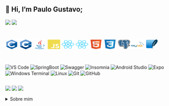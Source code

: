 ## 👋 Hi, I’m Paulo Gustavo;
 
<img height=150 align="center" src="https://github-readme-stats.vercel.app/api?username=paulotuler001&show_icons=false&hide=contribs,prs&layout=compact&cache_seconds=86400&theme=dracula"> <img height=150 align="center" src="https://github-readme-stats.vercel.app/api/top-langs/?username=paulotuler001&layout=compact&theme=dracula">


##

<div style="display: inline_block"><br>
  <img align="center" alt="C" height="30" width="40" src="https://github.com/devicons/devicon/blob/master/icons/c/c-original.svg">
  <img align="center" alt="C++" height="30" width="40" src="https://github.com/devicons/devicon/blob/master/icons/cplusplus/cplusplus-original.svg">
  <img align="center" alt="Java" height="30" width="40" src="https://github.com/devicons/devicon/blob/master/icons/java/java-original.svg">
  <img align="center" alt="JavaScript" height="30" width="40" src="https://raw.githubusercontent.com/devicons/devicon/master/icons/javascript/javascript-plain.svg">
  <img align="center" alt="React" height="30" width="40" src="https://raw.githubusercontent.com/devicons/devicon/master/icons/react/react-original.svg">
  <img align="center" alt="React Native" height="30" width="40" src="https://raw.githubusercontent.com/devicons/devicon/master/icons/react/react-original.svg">
  <img align="center" alt="HTML" height="30" width="40" src="https://raw.githubusercontent.com/devicons/devicon/master/icons/html5/html5-original.svg">
  <img align="center" alt="CSS" height="30" width="40" src="https://raw.githubusercontent.com/devicons/devicon/master/icons/css3/css3-original.svg">
  <img align="center" alt="PostgreSQL" height="30" width="40" src="https://github.com/devicons/devicon/blob/master/icons/postgresql/postgresql-original.svg">
  <img align="center" alt="MySQL" height="30" width="40" src="https://github.com/devicons/devicon/blob/master/icons/mysql/mysql-original-wordmark.svg">
  <img align="center" alt="SQLite" height="30" width="40" src="https://github.com/devicons/devicon/blob/master/icons/sqlite/sqlite-original.svg">
</div>

##

<div style="display: inline_block"><br>
  <img align="center" alt="VS Code"  src="https://img.shields.io/badge/VSCode-0078D4?style=for-the-badge&logo=visual%20studio%20code&logoColor=white">
  <img align="center" alt="SpringBoot"  src="https://img.shields.io/badge/Spring-6DB33F?style=for-the-badge&logo=spring&logoColor=white">
  <img align="center" alt="Swagger"  src="https://img.shields.io/badge/Swagger-85EA2D?style=for-the-badge&logo=Swagger&logoColor=white">
  <img align="center" alt="Insomnia" src="https://img.shields.io/badge/Insomnia-5849be?style=for-the-badge&logo=Insomnia&logoColor=white">
  <img align="center" alt="Android Studio"  src="https://img.shields.io/badge/Android_Studio-3DDC84?style=for-the-badge&logo=android-studio&logoColor=white">
  <img align="center" alt="Expo"  src="https://img.shields.io/badge/Expo-1B1F23?style=for-the-badge&logo=expo&logoColor=white">
  <img align="center" alt="Windows Terminal"  src="https://img.shields.io/badge/windows%20terminal-4D4D4D?style=for-the-badge&logo=windows%20terminal&logoColor=white">
  <img align="center" alt="Linux"  src="https://img.shields.io/badge/Linux-FCC624?style=for-the-badge&logo=linux&logoColor=black">
  <img align="center" alt="Git"  src="https://img.shields.io/badge/GIT-E44C30?style=for-the-badge&logo=git&logoColor=white">
  <img align="center" alt="GitHub"  src="https://img.shields.io/badge/GitHub-100000?style=for-the-badge&logo=github&logoColor=white">
</div>

##
<a href="https://www.linkedin.com/in/paulo-gustavo-carvalho-tuler-162895197/" target="_blank"><img src="https://img.shields.io/badge/linkedin-%230077B5.svg?style=for-the-badge&logo=linkedin&logoColor=white"></a>
<a href="https://instagram.com/carvalhotuler" target="_blank"><img src="https://img.shields.io/badge/Instagram-%23E4405F.svg?style=for-the-badge&logo=Instagram&logoColor=white"></a>
<a href="mailto:paulogustavotuler@gmail.com" target="_blank"><img src="https://img.shields.io/badge/Gmail-D14836?style=for-the-badge&logo=gmail&logoColor=white"></a>


<details>
 <summary>Sobre mim</summary>
 <br>
<details>
 
<summary> <strong>Quem sou eu?</strong></summary>
 <br>
Sou um programador inexperiente, mas com muita vontade de aprender e me desenvolver. Estudo todos os dias, buscando o melhor de mim e sempre buscando novos conhecimentos.

</details>

<details>
 
<summary><strong> Quanto tempo estudo desenvolvimento?</strong></summary>
 <br>
Comecei a estudar desenvolvimento quando entrei na faculdade, há 1 ano e 3 meses.
</details>

<details>
 
<summary><strong> Qual é minha especialidade?</strong></summary>
 <br>
Sou full stack, mas no começo não gostava de front-end. Quando descobri o React/React Native, percebi que é muito legal cuidar dos dois lados do desenvolvimento.
</details>

<details>
 
<summary><strong> Qual é minha escolha profissional?</strong></summary>
 <br>
Minha escolha profissional é Java e React.
</details>

<details>
 
<summary><strong> Qual é minha visão do mercado como profissional?</strong></summary>
 <br>
O mercado de desenvolvimento de software é muito amplo, mas também é competitivo. Percebo que é difícil para quem começa entrar no mercado, mesmo como estagiário. Os requisitos são muitas vezes muito altos, mas sei que o Serratec está ajudando muitas pessoas a superarem essa barreira.
</details>

<details>
 
<summary><strong> O que estou buscando no mercado de desenvolvimento de software?</strong></summary>
 <br>
> Estou buscando um lugar onde eu possa aplicar todas as minhas ideias em relação a software, e obter uma boa vivência e uma estabilidade financeira.
</details>
</details>
























































